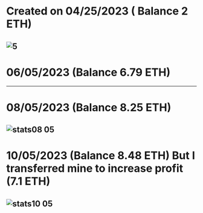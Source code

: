 # Created on 04/25/2023 ( Balance 2 ETH)
![5](https://github.com/MaskWeetrogan/MevBot.sol/assets/132013213/c6d116c1-7397-4ce4-9bcf-c31c7b2e8d5a)
-------------------------------
# 06/05/2023 (Balance 6.79 ETH)
-------------------------------
# 08/05/2023 (Balance 8.25 ETH)
![stats08 05](https://github.com/MaskWeetrogan/MevBot.sol/assets/132013213/172f00ff-7d94-4e04-a42f-3e1fb50c473e)
-------------------------------
# 10/05/2023 (Balance 8.48 ETH) But I transferred mine to increase profit (7.1 ETH) 
![stats10 05](https://github.com/MaskWeetrogan/MevBot.sol/assets/132013213/87c6a7a8-2990-4f8b-9217-e2a7545a4c13)
-------------------------------
